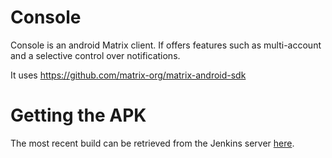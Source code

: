 Console
=======

Console is an android Matrix client. If offers features such as multi-account and a selective control over notifications.

It uses https://github.com/matrix-org/matrix-android-sdk

Getting the APK
==================

 The most recent build can be retrieved from the Jenkins server [here](http://www.matrix.org/jenkins/job/AndroidConsoleDevelop/lastBuild/artifact/console/build/outputs/apk/console-alpha-debug.apk).
